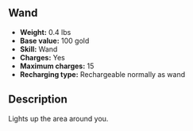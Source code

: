## Wand
- **Weight:** 0.4 lbs
- **Base value:** 100 gold
- **Skill:** Wand
- **Charges:** Yes
- **Maximum charges:** 15
- **Recharging type:** Rechargeable normally as wand
## Description
Lights up the area around you.
